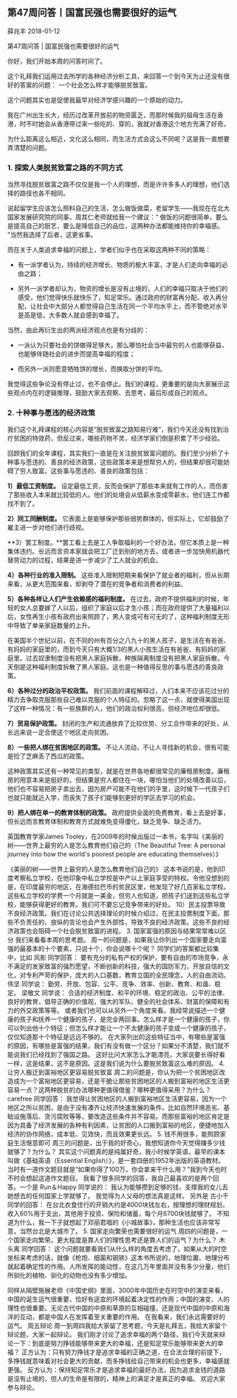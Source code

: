 
## 第47周问答丨国富民强也需要很好的运气


薛兆丰
2018-01-12

第47周问答 | 国富民强也需要很好的运气


你好，我们开始本周的问答时间了。

这个礼拜我们运用过去所学的各种经济分析工具，来回答一个到今天为止还没有很好的答案的问题： 一个社会怎么样才能够脱贫致富。

这个问题其实也是促使我最早对经济学感兴趣的一个原始的动力。

我在广州出生长大，经历过改革开放前的物资匮乏，而那时候我的祖母生活在香港，时不时她会从香港带过来一些吃的、穿的，我就对香港这个地方充满了好奇。

为什么距离这么相近，文化这么相同，而生活方式会这么不同呢？这是我一直想要弄清楚的问题。

### 1. 探索人类脱贫致富之路的不同方式

当然寻找脱贫致富之路不仅仅是我一个人的理想，而是许许多多人的理想，他们选择的路径也各不相同。

说起留学生应该怎么照料自己的生活，怎么做饭做菜，老留学生——我现在在北大国家发展研究院的同事，周其仁老师就给我一个建议：“ 做饭的问题很简单，要么是提高自己的厨艺，要么是降低自己的品位，这两种办法都能维持你的幸福感。 ”当然我选择了后者，这更省事。

而在关于人类追求幸福的问题上，学者们似乎也在采取这两种不同的策略：

- 有一派学者认为，持续的经济增长、物质的极大丰富，才是人们走向幸福的必由之路；

- 另外一派学者却认为，物资的增长是没有止境的，人们的幸福只取决于他们的感受，他们觉得快乐就快乐了，知足常乐。通过政府的财富再分配、收入再分配，让社会中大部分人都觉得自己生活在同一个平均水平上，而不管绝对水平是高是低，大多数人就会感到幸福了。

当然，由此再衍生出的两派经济观点也是有分歧的：

- 一派认为只要社会的饼做得足够大，那么哪怕社会当中最穷的人也能够获益，也能够伴随社会的进步而提高幸福的程度；

- 而另外一派则愿意牺牲饼的增长，而换取分饼的平均。

我觉得这些争论没有停止过，也不会停止。我们的课程，更重要的是向大家展示这些观点内在的逻辑推理，鼓励大家去观察、去思考，最后形成自己的观点。

### 2. 十种事与愿违的经济政策

我们这个礼拜课程的核心内容是“脱贫致富之路知易行难”，我们今天还没有找到治疗贫困的特效药，但反过来，哪些药物不灵，经济学家们倒是积累了不少经验。

回顾我们的全年课程，其实我们一直是在关注脱贫致富问题的。我们至少分析了十种事与愿违的、善良的经济政策，这些政策本来是想帮穷人的，但结果却很可能妨碍了穷人致富。这些事与愿违的、善良的政策包括：

**1）最低工资制度。** 设定最低工资，反而会保护了那些本来就有工作的人，而伤害了那些收入本来就比较低的人。他们的处境会从低薪水变成零薪水，他们连工作都找不到了。

**2）同工同酬制度。** 它表面上是能够保护那些弱势群体的，但实际上，它却鼓励了雇主进一步对他们进行歧视。

**3）罢工制度。**罢工看上去是工人争取福利的一个好办法，但它本质上是一种集体违约。长远而言资本家就会把工厂迁到别的地方去，或者进一步加快用机器代替劳动力的过程，结果是进一步减少了工人就业的机会。

**4）各种行业的准入限制。** 这些准入限制短期来看保护了就业者的福利，但从长期来看，从更大范围来看，却剥夺了潜在的竞争者和消费者的利益。

**5）各种各样让人们产生依赖感的福利制度。** 在过去，政府不提供福利的时候，年轻的女人总要嫁了人以后，组织了家庭以后才生小孩；而在政府提供了大量福利以后，女性再生小孩有政府出来照顾了，男人变成可有可无的了，这种福利制度无形中导致了单亲家庭数量的上升。

在美国半个世纪以前，在不同的州有百分之八九十的黑人孩子，是生活在有爸爸、有妈妈的家庭里的，而到今天只有大概1/3的黑人小孩生活在有爸爸、有妈妈的家庭里。过去奴隶制度没有把黑人家庭拆散，种族隔离制度没有把黑人家庭拆散，今天倒是这种福利制度拆散了黑人家庭。这也是一种值得反思的事与愿违的善良政策。

**6）各种过分的政治平权政策。** 我们前面的课程解释过，人们本来不应该花过分的精力去争取克服那些自己难以克服的个人特征的。忽略了这一点，就使得美国出现了这样一种情况：有一些族群的人，他们的政治权利很高，但经济地位却很低。

**7）贸易保护政策。** 封闭的生产和流通放弃了比较优势、分工合作带来的好处，从长远来说一定会使这个地区走向贫困。

**8）一些把人绑在贫困地区的政策。** 不让人流动，不让人寻找新的机会，很有可能是捡了芝麻丢了西瓜的政策。

这种政策其实还有一种常见的类型，就是在世界各地都很常见的廉租房制度。廉租房的用意本来是挺好的，但结果是穷人都住在一块，哪怕当他们的处境改善以后，他们也不容易把房子卖出去，因为房产可能不在他们的手里，这时候下一代孩子们也就只能就近入学，而丧失了孩子们能够到更好的学区去学习的机会。

**9）把人绑在单一的教育体制的政策。** 政府提供全面的免费教育，看上去是好事，但长远而言教育体制和教育方式就难免变得僵化，缺乏竞争、缺乏活力。

英国教育学家James Tooley，在2009年的时候出版过一本书，名字叫《美丽的树——世界上最穷的人是怎么教育他们自己的（The Beautiful Tree: A personal journey into how the world's poorest people are educating themselves）》

《美丽的树——世界上最穷的人是怎么教育他们自己的》
这本书说的是，他到印度考察私立学校，在他印象中私立学校是中产以上家庭享受的特权。令他没想到的是，在印度最穷的地区，在海德拉巴市的贫民区里，他发现了好几百家私立学校。这些私立学校的学费一个月就是一美金，但穷人也知道，把孩子们送到这些私立学校，能够获得更好的教育。我们可不要忘记竞争带来的好处。
10）民主投票导致不良经济政策。我们在讨论公共选择理论的时候介绍过，在民主投票制度下面，那些不负责任的、放纵的言论也会产生外部性，导致不良的经济政策。这些不良的经济政策也会阻碍一个社会脱贫致富的进程。
3. 国家富强的原因与结果常常难以区分
我们来看看本周的思考题。
周一的问题是，如果我让你列出一个国家要走向富强的最基本的十个要素，只说十个，你会说哪十个呢？
同学们的答案都比较集中，比如 风影 同学回答：
要有充分的私有产权的保护，要有自由的市场竞争，永不满足的发家致富的强烈愿望，不断创新的科技，强大的国防军力，开放自信的文化，对专利严苛的保护，庞大的人口基数，教育立国的全民理念，人的自由流动。
伟坚 同学说：
勤劳、开放、包容、公平、竞争、效率、创新、教育、和谐、稳定。
梁敬文 同学说：
合适的经济制度、和平的环境、稳定的政治、公平的法律、良好的教育，倡导正确的价值观，强大的军队、健全的社会体系、财富的保障和有力的外交政策等等。
或者我们也可以从另外一个角度来看。我经常说描述一个健康的孩子和抚养一个健康的孩子，是完全两回事。怎么样才是一个健康的孩子，你可以列出他十个特征；但怎么样才能让一个不太健康的孩子变成一个健康的孩子，仅仅知道那十个特征是远远不够的。
在大家列出的这些特征当中，有哪些是富强的原因，有哪些是富强的结果，我们有没有做一个区分？如果分不清楚，我们就不能说我们已经找到了强国之路。
这好比问大家怎么才能漂亮，大家说要长得好看一样，这是结果，这不是原因。这是我们说为什么要脱贫致富这么难的原因。
4. 让穷人搬迁到富裕地区更容易脱贫致富
周二的问题是，你认为把一个贫困地区改造成为一个富裕地区更容易，还是干脆让那些贫困地区的人搬到富裕的地区生活更容易一点？这两种脱贫的办法哪种更值得借鉴？哪种更值得采用？为什么？
carefree 同学回答：
我觉得让贫困地区的人搬到富裕地区生活更容易，因为一个地区之所以贫困，是由于没有凑齐让经济快速发展的条件。比如自然环境恶劣、基础设施落后、贪污腐败等等，要改造这些条件并不容易。而那些富裕的地区肯定是因为具备了经济发展的各种有利因素，让贫困的人口搬到富裕的地区，便捷地加入经济的协作网络，成本低、见效快，而且效果更长远。
5. 钱不用很多，能照顾家庭生活惬意即可
周三的问题是，出于我的好奇心，我想知道你今天觉得赚多少钱就够了？为什么？
其实这个问题真的是纯属好奇，我小时候学英语，最早的课本叫做《基础英语（Essential English）》，是一套四册的1952年出版的英语教材。当时有一道作文题目就是“如果你得了100万，你会拿来干什么用？”我到今天也时不时会想起这道作文题目。
我看了很多同学的回答，我自己最喜欢的是两个回答。一个是 Run＆Happy 同学说的：
我认为能够攒到足够的钱，支撑我的女儿去她想去的任何国家上学就够了。
我觉得为人父母的想法真是这样。
另外是 古小千 同学的回答：
在台北衣食住行的开销大约是4000块钱左右，按理想的理财规划，收入60%用于支出，其他用于投资、保险和储蓄，每个月6700块钱就够了。
不知道为什么，我一下子就想起了邓丽君唱的《小城故事》，那种生活也应该非常写意，当然台北是大城市了。
5. 国家走向繁荣也需要很好的运气
周四的问题是，一个国家走向繁荣，更大程度是靠人们的理性思考还是靠人们的运气？为什么？
木头离 同学回答：
这个问题就要看我们从什么样的角度去考虑了，如果从大的时空坐标来考虑的话，就像《枪炮、细菌和钢铁》这本书所说的，地理位置、地理分布就起着确定性的作用。人所发挥的能动性，在这几万年里面并没有多少分量，他们所驯化的植物、驯化的动物也没有多少增加。

同样从隔壁施展老师《中国史纲》里面，3000年中国历史在时空中的演变来看，中国的诞生运气很重要，恰好有适宜的环境起着决定性的作用；中国的演变、人的理性也很重要。无论古代中国的中原和草原的互相碰撞，还是现代中国的中原和海洋的互动，都是中国人在发挥着至关重要的作用。
在我看来，我们永远需要好的运气。
周五辩论
周一到周四我给大家留了思考题，今天是礼拜五，我给大家留个辩论题，大家一起辩论。
我们刚才讨论了追求幸福的两个路径，我们今天就来辩论一下：到底是努力挣钱能够带来更大的幸福，还是知足常乐能够带来更大的幸福？
正方认为：只有努力挣钱才是追求幸福的正确之道，在合法合理的前提下，多挣钱就意味着对社会更大的贡献，而多挣钱给自己带来的机会也更多，幸福感就更强。
反方认为：保持知足常乐才是追求幸福的最好办法，因为追求金钱的道路是没有止境的，但人的生命是有限的，精神上的满足才是真正的幸福。
欢迎大家参与辩论。